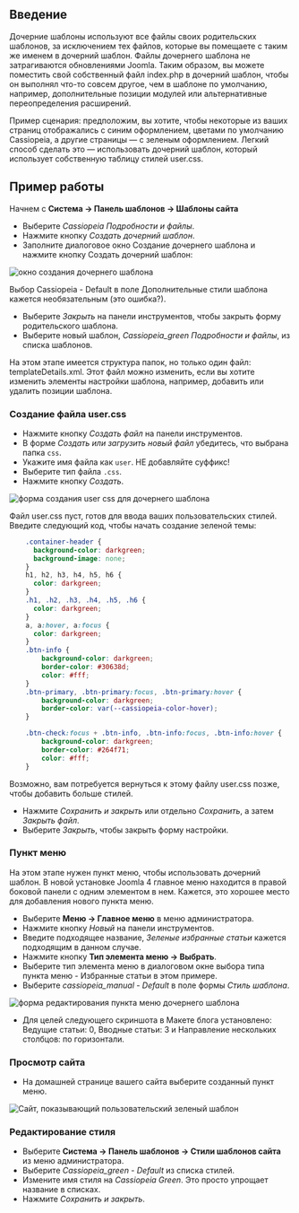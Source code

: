 <!-- Filename: J4.x:Child_Templates / Display title: Шаблоны для детей -->

## Введение

Дочерние шаблоны используют все файлы своих родительских шаблонов, за исключением тех файлов, которые вы помещаете с таким же именем в дочерний шаблон. Файлы дочернего шаблона не затрагиваются обновлениями Joomla. Таким образом, вы можете поместить свой собственный файл index.php в дочерний шаблон, чтобы он выполнял что-то совсем другое, чем в шаблоне по умолчанию, например, дополнительные позиции модулей или альтернативные переопределения расширений.

Пример сценария: предположим, вы хотите, чтобы некоторые из ваших страниц отображались с синим оформлением, цветами по умолчанию Cassiopeia, а другие страницы — с зеленым оформлением. Легкий способ сделать это — использовать дочерний шаблон, который использует собственную таблицу стилей user.css.

## Пример работы

Начнем с **Система → Панель шаблонов → Шаблоны сайта**

- Выберите *Cassiopeia Подробности и файлы*.
- Нажмите кнопку *Создать дочерний шаблон*.
- Заполните диалоговое окно Создание дочернего шаблона и нажмите кнопку Создать дочерний шаблон:

![окно создания дочернего шаблона](../../../en/images/templates/child-templates-create-green.png)

Выбор Cassiopeia - Default в поле Дополнительные стили шаблона кажется необязательным (это ошибка?).

- Выберите *Закрыть* на панели инструментов, чтобы закрыть форму родительского шаблона.
- Выберите новый шаблон, *Cassiopeia_green Подробности и файлы*, из списка шаблонов.

На этом этапе имеется структура папок, но только один файл: templateDetails.xml. Этот файл можно изменить, если вы хотите изменить элементы настройки шаблона, например, добавить или удалить позиции шаблона.

### Создание файла user.css

- Нажмите кнопку *Создать файл* на панели инструментов.
- В форме *Создать или загрузить новый файл* убедитесь, что выбрана папка `css`.
- Укажите имя файла как `user`. НЕ добавляйте суффикс!
- Выберите тип файла `.css`.
- Нажмите кнопку *Создать*.

![форма создания user css для дочернего шаблона](../../../en/images/templates/child-templates-create-green-user-css.png)

Файл user.css пуст, готов для ввода ваших пользовательских стилей. Введите следующий код, чтобы начать создание зеленой темы:
```css
    .container-header {
      background-color: darkgreen;
      background-image: none;
    }
    h1, h2, h3, h4, h5, h6 {
      color: darkgreen;
    }
    .h1, .h2, .h3, .h4, .h5, .h6 {
      color: darkgreen;
    }
    a, a:hover, a:focus {
      color: darkgreen;
    }
    .btn-info {
        background-color: darkgreen;
        border-color: #30638d;
        color: #fff;
    }
    .btn-primary, .btn-primary:focus, .btn-primary:hover {
        background-color: darkgreen;
        border-color: var(--cassiopeia-color-hover);
    }

    .btn-check:focus + .btn-info, .btn-info:focus, .btn-info:hover {
        background-color: darkgreen;
        border-color: #264f71;
        color: #fff;
    }
```
Возможно, вам потребуется вернуться к этому файлу user.css позже, чтобы добавить больше стилей.

- Нажмите *Сохранить и закрыть* или отдельно *Сохранить*, а затем *Закрыть файл*.
- Выберите *Закрыть*, чтобы закрыть форму настройки.

### Пункт меню

На этом этапе нужен пункт меню, чтобы использовать дочерний шаблон. В новой установке Joomla 4 главное меню находится в правой боковой панели с одним элементом в нем. Кажется, это хорошее место для добавления нового пункта меню.

- Выберите **Меню → Главное меню** в меню администратора.
- Нажмите кнопку *Новый* на панели инструментов.
- Введите подходящее название, *Зеленые избранные статьи* кажется подходящим в данном случае.
- Нажмите кнопку **Тип элемента меню → Выбрать**.
- Выберите тип элемента меню в диалоговом окне выбора типа пункта меню - Избранные статьи в этом примере.
- Выберите *cassiopeia_manual - Default* в поле формы *Стиль шаблона*.

![форма редактирования пункта меню дочернего шаблона](../../../en/images/templates/child-templates-create-green-menu-item.png)

- Для целей следующего скриншота в Макете блога установлено: Ведущие статьи: 0, Вводные статьи: 3 и Направление нескольких столбцов: по горизонтали.

### Просмотр сайта

- На домашней странице вашего сайта выберите созданный пункт меню.

![Сайт, показывающий пользовательский зеленый шаблон](../../../en/images/templates/child-templates-green-site-result.png)

### Редактирование стиля

- Выберите **Система → Панель шаблонов → Стили шаблонов сайта** из меню администратора.
- Выберите *Cassiopeia_green - Default* из списка стилей.
- Измените имя стиля на *Cassiopeia Green*. Это просто упрощает название в списках.
- Нажмите *Сохранить и закрыть*.

